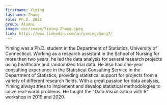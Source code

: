 ```yaml
---
firstname: Yiming
lastname: Zhang
role: Ph.D. 2022
group: Alumni
image: doc/image/Yiming-Zhang.jpeg
link: https://www.linkedin.com/in/yimingzhang7/
---
```


Yiming was a Ph.D. student in the Department of Statistics, University
of Connecticut. Working as a research assistant in the School of
Nursing for more than two years, he led the data analysis for
several research projects using healthcare and randomized trial data.
He also had one-year consulting experience in the Statistical
Consulting Service in the Department of Statistics, providing
statistical support for projects from a variety of different research
fields. With a great passion for data analysis, Yiming always tries to
implement and develop statistical methodologies to solve real-world
problems. He taught the "Data Visualization with R" workshop in 2019
and 2020.
